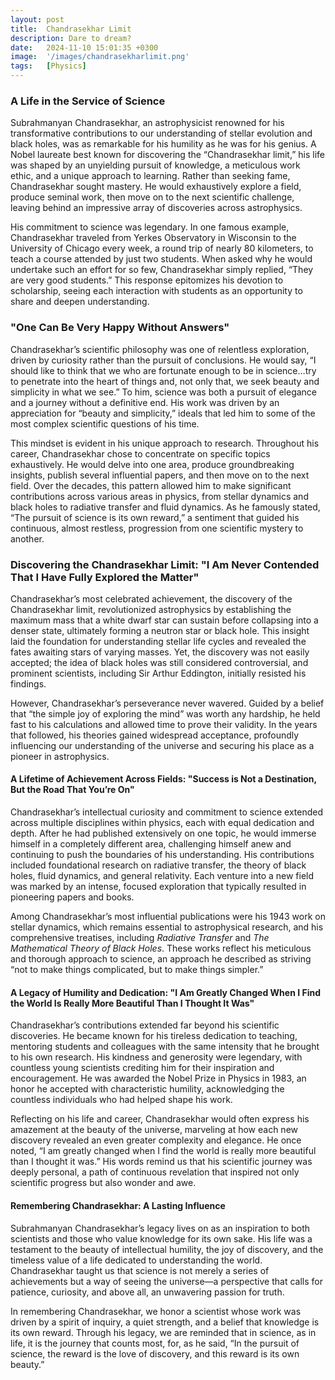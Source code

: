 ```yaml
---
layout: post
title:  Chandrasekhar Limit
description: Dare to dream?
date:   2024-11-10 15:01:35 +0300
image:  '/images/chandrasekharlimit.png'
tags:   [Physics]
---
```


### A Life in the Service of Science

Subrahmanyan Chandrasekhar, an astrophysicist renowned for his transformative contributions to our understanding of stellar evolution and black holes, was as remarkable for his humility as he was for his genius. A Nobel laureate best known for discovering the “Chandrasekhar limit,” his life was shaped by an unyielding pursuit of knowledge, a meticulous work ethic, and a unique approach to learning. Rather than seeking fame, Chandrasekhar sought mastery. He would exhaustively explore a field, produce seminal work, then move on to the next scientific challenge, leaving behind an impressive array of discoveries across astrophysics.

His commitment to science was legendary. In one famous example, Chandrasekhar traveled from Yerkes Observatory in Wisconsin to the University of Chicago every week, a round trip of nearly 80 kilometers, to teach a course attended by just two students. When asked why he would undertake such an effort for so few, Chandrasekhar simply replied, “They are very good students.” This response epitomizes his devotion to scholarship, seeing each interaction with students as an opportunity to share and deepen understanding.

### "One Can Be Very Happy Without Answers"

Chandrasekhar’s scientific philosophy was one of relentless exploration, driven by curiosity rather than the pursuit of conclusions. He would say, “I should like to think that we who are fortunate enough to be in science…try to penetrate into the heart of things and, not only that, we seek beauty and simplicity in what we see.” To him, science was both a pursuit of elegance and a journey without a definitive end. His work was driven by an appreciation for “beauty and simplicity,” ideals that led him to some of the most complex scientific questions of his time.

This mindset is evident in his unique approach to research. Throughout his career, Chandrasekhar chose to concentrate on specific topics exhaustively. He would delve into one area, produce groundbreaking insights, publish several influential papers, and then move on to the next field. Over the decades, this pattern allowed him to make significant contributions across various areas in physics, from stellar dynamics and black holes to radiative transfer and fluid dynamics. As he famously stated, “The pursuit of science is its own reward,” a sentiment that guided his continuous, almost restless, progression from one scientific mystery to another.

### Discovering the Chandrasekhar Limit: "I Am Never Contended That I Have Fully Explored the Matter"

Chandrasekhar’s most celebrated achievement, the discovery of the Chandrasekhar limit, revolutionized astrophysics by establishing the maximum mass that a white dwarf star can sustain before collapsing into a denser state, ultimately forming a neutron star or black hole. This insight laid the foundation for understanding stellar life cycles and revealed the fates awaiting stars of varying masses. Yet, the discovery was not easily accepted; the idea of black holes was still considered controversial, and prominent scientists, including Sir Arthur Eddington, initially resisted his findings.

However, Chandrasekhar’s perseverance never wavered. Guided by a belief that “the simple joy of exploring the mind” was worth any hardship, he held fast to his calculations and allowed time to prove their validity. In the years that followed, his theories gained widespread acceptance, profoundly influencing our understanding of the universe and securing his place as a pioneer in astrophysics.

#### A Lifetime of Achievement Across Fields: "Success is Not a Destination, But the Road That You’re On"

Chandrasekhar’s intellectual curiosity and commitment to science extended across multiple disciplines within physics, each with equal dedication and depth. After he had published extensively on one topic, he would immerse himself in a completely different area, challenging himself anew and continuing to push the boundaries of his understanding. His contributions included foundational research on radiative transfer, the theory of black holes, fluid dynamics, and general relativity. Each venture into a new field was marked by an intense, focused exploration that typically resulted in pioneering papers and books.

Among Chandrasekhar’s most influential publications were his 1943 work on stellar dynamics, which remains essential to astrophysical research, and his comprehensive treatises, including *Radiative Transfer* and *The Mathematical Theory of Black Holes*. These works reflect his meticulous and thorough approach to science, an approach he described as striving “not to make things complicated, but to make things simpler.”

#### A Legacy of Humility and Dedication: "I Am Greatly Changed When I Find the World Is Really More Beautiful Than I Thought It Was"

Chandrasekhar’s contributions extended far beyond his scientific discoveries. He became known for his tireless dedication to teaching, mentoring students and colleagues with the same intensity that he brought to his own research. His kindness and generosity were legendary, with countless young scientists crediting him for their inspiration and encouragement. He was awarded the Nobel Prize in Physics in 1983, an honor he accepted with characteristic humility, acknowledging the countless individuals who had helped shape his work.

Reflecting on his life and career, Chandrasekhar would often express his amazement at the beauty of the universe, marveling at how each new discovery revealed an even greater complexity and elegance. He once noted, “I am greatly changed when I find the world is really more beautiful than I thought it was.” His words remind us that his scientific journey was deeply personal, a path of continuous revelation that inspired not only scientific progress but also wonder and awe.

#### Remembering Chandrasekhar: A Lasting Influence

Subrahmanyan Chandrasekhar’s legacy lives on as an inspiration to both scientists and those who value knowledge for its own sake. His life was a testament to the beauty of intellectual humility, the joy of discovery, and the timeless value of a life dedicated to understanding the world. Chandrasekhar taught us that science is not merely a series of achievements but a way of seeing the universe—a perspective that calls for patience, curiosity, and above all, an unwavering passion for truth.

In remembering Chandrasekhar, we honor a scientist whose work was driven by a spirit of inquiry, a quiet strength, and a belief that knowledge is its own reward. Through his legacy, we are reminded that in science, as in life, it is the journey that counts most, for, as he said, “In the pursuit of science, the reward is the love of discovery, and this reward is its own beauty.”
